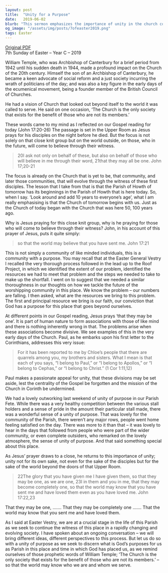 ```yaml
---
layout: post
title:  "Unity for a Purpose"
date:   2019-06-02
blurb: "This sermon emphasizes the importance of unity in the church community, not for its own sake, but for the sake of the world beyond the church doors. It draws on the teachings of William Temple and the words of Jesus, stressing that the church exists for the benefit of those who are not its members. The sermon also highlights the need for a unity of purpose as the church navigates a rapidly changing society."
og_image: "/assets/img/posts/7ofeaster2019.png"
tags: Easter
---
```

[Original PDF](/assets/pdf/7ofeaster2019.pdf)    
7th Sunday of Easter – Year C – 2019

William Temple, who was Archbishop of Canterbury for a brief period from 1942 until his sudden death in 1944, made a profound impact on the Church of the 20th century. Himself the son of an Archbishop of Canterbury, he became a keen advocate of social reform and a just society incurring the wrath of politicians of the day; and was also a key figure in the early days of the ecumenical movement, being a founder member of the British Council of Churches.

He had a vision of Church that looked out beyond itself to the world it was called to serve. He said on one occasion, ‘The Church is the only society that exists for the benefit of those who are not its members.’

These words came to my mind as I reflected on our Gospel reading for today (John 17:20-26) The passage is set in the Upper Room as Jesus prays for his disciples on the night before he died. But the focus is not solely on that close knit group but on the world outside, on those, who in the future, will come to believe through their witness.

>20I ask not only on behalf of these, but also on behalf of those who will believe in me through their word, 21that they may all be one.
John 17;20-21

The focus is already on the Church that is yet to be, that community, and later those communities, that will evolve through the witness of these first disciples. The lesson that I take from that is that the Parish of Howth of tomorrow has its beginnings in the Parish of Howth that is here today. So, when I say. ‘Look around and add 10 years to everyone’s age’, what I am really emphasising is that the Church of tomorrow begins with us. Just as the Church of today began with the Church that was here 50, 100 years ago.

Why is Jesus praying for this close knit group, why is he praying for those who will come to believe through their witness? John, in his account of this prayer of Jesus, puts it quite simply:

>so that the world may believe that you have sent me. John 17:21

This is not simply a community of like minded individuals, this is a community with a purpose. You may recall that at the Easter General Vestry I recalled the very thorough process followed in the lead up to the Roof Project, in which we identified the extent of our problem, identified the resources we had to meet that problem and the steps we needed to take to make up the shortfall. I went on to suggest that we needed a similar thoroughness in our thoughts on how we tackle the future of the worshipping community in this place. We know the problem – our numbers are falling. I then asked, what are the resources we bring to this problem. The first and principal resource we bring is our faith, our conviction that God has a purpose for this place that goes beyond ourselves.

At different points in our Gospel reading, Jesus prays ‘that they may be one’. It is part of human nature to form associations with those of like mind and there is nothing inherently wrong in that. The problems arise when these associations become divisive. We see examples of this in the very early days of the Church. Paul, as he embarks upon his first letter to the Corinthians, addresses this very issue:

>For it has been reported to me by Chloe’s people that there are quarrels among you, my brothers and sisters. What I mean is that each of you says, “I belong to Paul,” or “I belong to Apollos,” or “I belong to Cephas,” or “I belong to Christ.” (1 Cor 1:11,12)

Paul makes a passionate appeal for unity, that these divisions may be set aside, lest the centrality of the Gospel be forgotten and the mission of the Church in Corinth be undermined.

We had a lovely outworking last weekend of unity of purpose in our Parish Fete. While there was a very healthy competition between the various stall holders and a sense of pride in the amount their particular stall made, there was a wonderful sense of a unity of purpose. That was lovely for the community of the Parish, there weren’t any major rows, people went home feeling satisfied on the day. There was more to it than that – it was lovely to hear in the days that followed from people who were part of the wider community, or even complete outsiders, who remarked on the lovely atmosphere, the sense of unity of purpose. And that said something special about this place.

As Jesus’ prayer draws to a close, he returns to this importance of unity; unity not for its own sake, not even for the sake of the disciples but for the sake of the world beyond the doors of that Upper Room.

>22The glory that you have given me I have given them, so that they may be one, as we are one, 23I in them and you in me, that they may become completely one, so that the world may know that you have sent me and have loved them even as you have loved me.
John 17:22,23

That they may be one, ……. That they may be completely one ……. That the world may know that you sent me and have loved them.

As I said at Easter Vestry, we are at a crucial stage in the life of this Parish as we seek to continue the witness of this place in a rapidly changing and evolving society. I have spoken about an ongoing conversation – we will bring different ideas, different perspectives to this process. But let us do so with a unity of purpose as we seek to discern what is God’s purposes for us as Parish in this place and time in which God has placed us, as we remind ourselves of those prophetic words of William Temple; ‘The Church is the only society that exists for the benefit of those who are not its members.’ – so that the world may know who we are and whom we serve.
